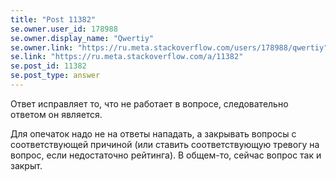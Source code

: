 ```yaml
---
title: "Post 11382"
se.owner.user_id: 178988
se.owner.display_name: "Qwertiy"
se.owner.link: "https://ru.meta.stackoverflow.com/users/178988/qwertiy"
se.link: "https://ru.meta.stackoverflow.com/a/11382"
se.post_id: 11382
se.post_type: answer
---
```

<p>Ответ исправляет то, что не работает в вопросе, следовательно ответом он является.</p>
<p>Для опечаток надо не на ответы нападать, а закрывать вопросы с соответствующей причиной (или ставить соответствующую тревогу на вопрос, если недостаточно рейтинга). В общем-то, сейчас вопрос так и закрыт.</p>
